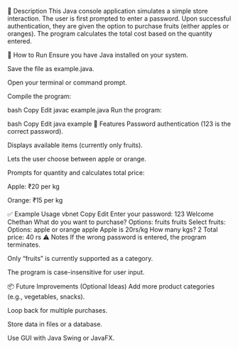 📌 Description
This Java console application simulates a simple store interaction. The user is first prompted to enter a password. Upon successful authentication, they are given the option to purchase fruits (either apples or oranges). The program calculates the total cost based on the quantity entered.

🚀 How to Run
Ensure you have Java installed on your system.

Save the file as example.java.

Open your terminal or command prompt.

Compile the program:

bash
Copy
Edit
javac example.java
Run the program:

bash
Copy
Edit
java example
🔐 Features
Password authentication (123 is the correct password).

Displays available items (currently only fruits).

Lets the user choose between apple or orange.

Prompts for quantity and calculates total price:

Apple: ₹20 per kg

Orange: ₹15 per kg

✅ Example Usage
vbnet
Copy
Edit
Enter your password: 123
Welcome Chethan
What do you want to purchase?
Options: fruits
fruits
Select fruits:
Options: apple or orange
apple
Apple is 20rs/kg
How many kgs? 2
Total price: 40 rs
⚠️ Notes
If the wrong password is entered, the program terminates.

Only “fruits” is currently supported as a category.

The program is case-insensitive for user input.

📦 Future Improvements (Optional Ideas)
Add more product categories (e.g., vegetables, snacks).

Loop back for multiple purchases.

Store data in files or a database.

Use GUI with Java Swing or JavaFX.

